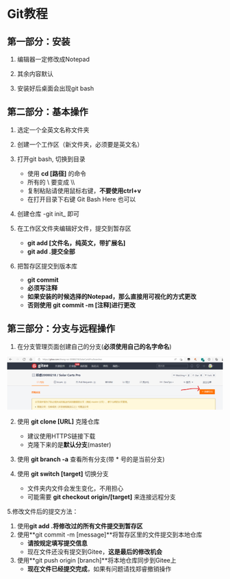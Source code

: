 # Git教程

## 第一部分：安装
1. 编辑器一定修改成Notepad
   
2. 其余内容默认
   
3. 安装好后桌面会出现git bash

## 第二部分：基本操作
1. 选定一个全英文名称文件夹
   
2. 创建一个工作区（新文件夹，必须要是英文名）
   
3. 打开git bash, 切换到目录
    * 使用 **cd [路径]** 的命令 
    * 所有的 \ 要变成 \\\\
    * 复制粘贴请使用鼠标右键，__不要使用ctrl+v__
    * 在打开目录下右键 Git Bash Here 也可以
  
4. 创建仓库  -git init_  即可
   
5. 在工作区文件夹编辑好文件，提交到暂存区
    *  __git add [文件名，纯英文，带扩展名]__
    *  __git add .提交全部__
  
6. 把暂存区提交到版本库
    *  __git commit__
    *  __必须写注释__
    *  __如果安装的时候选择的Notepad，那么直接用可视化的方式更改__
    *  __否则使用 git commit -m [注释]进行更改__

## 第三部分：分支与远程操作
1. 在分支管理页面创建自己的分支(**必须使用自己的名字命名**)
   
![](Image//2022-5-14.png)

2. 使用 **git clone [URL]** 克隆仓库
    * 建议使用HTTPS链接下载
    * 克隆下来的是**默认分支**(master)

3. 使用 **git branch -a** 查看所有分支(带 * 号的是当前分支)

4. 使用 **git switch [target]** 切换分支
    * 文件夹内文件会发生变化，不用担心
    * 可能需要 **git checkout origin/[target]** 来连接远程分支
  
5.修改文件后的提交方法：

   1. 使用**git add .**将修改过的所有文件提交到**暂存区**
   2. 使用**git commit -m [message]**将暂存区里的文件提交到本地仓库
        * __请按规定填写提交信息__
        * 现在文件还没有提交到Gitee，**这是最后的修改机会**
   3. 使用**git push origin [branch]**将本地仓库同步到Gitee上
        * __现在文件已经提交完成__，如果有问题请找郑睿撤销操作